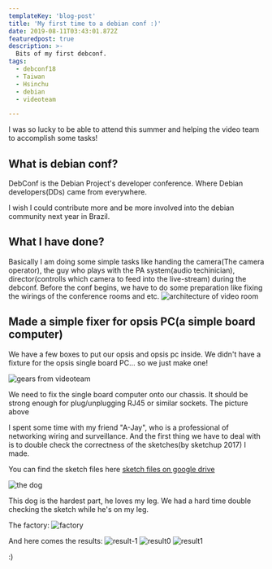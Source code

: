 ```yaml
---
templateKey: 'blog-post'
title: 'My first time to a debian conf :)'
date: 2019-08-11T03:43:01.872Z
featuredpost: true
description: >-
  Bits of my first debconf.
tags:
  - debconf18
  - Taiwan
  - Hsinchu
  - debian
  - videoteam

---
```


I was so lucky to be able to attend this summer and helping the video team to accomplish some tasks!

## What is debian conf?


DebConf is the Debian Project's developer conference. Where Debian developers(DDs) came from everywhere.

I wish I could contribute more and be more involved into the debian community next year in Brazil.


## What I have done?
Basically I am doing some simple tasks like handing the camera(The camera operator), the guy who plays with the PA system(audio techinician), director(controlls which camera to feed into the live-stream) during the debconf. Before the conf begins, we have to do some preparation like fixing the wirings of the conference rooms and etc.
![architecture of video room](https://debconf-video-team.pages.debian.net/docs/_images/room_setup_video.svg)


## Made a simple fixer for opsis PC(a simple board computer)
We have a few boxes to put our opsis and opsis pc inside. We didn't have a fixture for the opsis single board PC... so we just make one!

![gears from videoteam](https://user-images.githubusercontent.com/3121302/44294678-949b4800-a2cd-11e8-9d28-d763e7d68031.jpg)

We need to fix the single board computer onto our chassis. It should be strong enough for plug/unplugging RJ45 or similar sockets. The picture above

I spent some time with my friend "A-Jay", who is a professional of networking wiring and surveillance. And the first thing we have to deal with is to double check the correctness of the sketches(by sketchup 2017) I made.

You can find the sketch files here [sketch files on google drive](https://drive.google.com/open?id=19-S3C6FRTcMhxX-HcGTe-zniB0OuTGXV)

![the dog](https://user-images.githubusercontent.com/3121302/44294672-92d18480-a2cd-11e8-8b80-4b58cffb9465.jpg)

This dog is the hardest part, he loves my leg. We had a hard time double checking the sketch while he's on my leg.

The factory:
![factory](https://user-images.githubusercontent.com/3121302/44294673-936a1b00-a2cd-11e8-8107-4d225baafad8.jpg)


And here comes the results:
![result-1](https://user-images.githubusercontent.com/3121302/44294675-9402b180-a2cd-11e8-8cab-c12f901b7dbc.jpg)
![result0](https://user-images.githubusercontent.com/3121302/44294676-9402b180-a2cd-11e8-92e5-b663ec097bea.jpg)
![result1](https://user-images.githubusercontent.com/3121302/44294677-949b4800-a2cd-11e8-86d2-dba79da7de29.jpg)


:)
